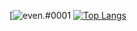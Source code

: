 [![even.#0001](https://github-readme-stats.vercel.app/api?username=montingo&show_icons=true&theme=dark)
[![Top Langs](https://github-readme-stats.vercel.app/api/top-langs/?username=montingo&layout=compact)](https://github.com/anuraghazra/github-readme-stats)
